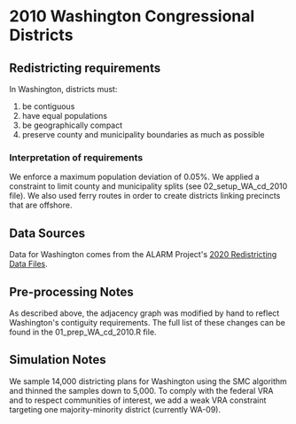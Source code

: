 # 2010 Washington Congressional Districts

## Redistricting requirements
In Washington, districts must:

1. be contiguous
2. have equal populations
3. be geographically compact
4. preserve county and municipality boundaries as much as possible


### Interpretation of requirements
We enforce a maximum population deviation of 0.05%. We applied a constraint to limit county and municipality splits (see 02_setup_WA_cd_2010 file). We also used ferry routes in order to create districts linking precincts that are offshore. 

## Data Sources
Data for Washington comes from the ALARM Project's [2020 Redistricting Data Files](https://alarm-redist.github.io/posts/2021-08-10-census-2020/).

## Pre-processing Notes
As described above, the adjacency graph was modified by hand to reflect Washington's contiguity requirements. The full list of these changes can be found in the 01_prep_WA_cd_2010.R file.

## Simulation Notes
We sample 14,000 districting plans for Washington using the SMC algorithm and thinned the samples down to 5,000. To comply with the federal VRA and to respect communities of interest, we add a weak VRA constraint targeting one majority-minority district (currently WA-09).
